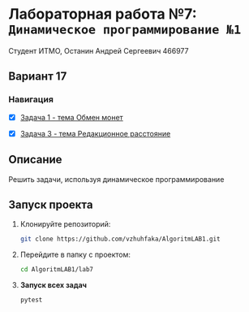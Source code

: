 # Лабораторная работа №7: `Динамическое программирование №1`

Студент ИТМО, Останин Андрей Сергеевич 466977
## Вариант 17
### Навигация

- [X] [Задача 1 - тема Обмен монет](task1/README.md)
- [X] [Задача 3 - тема Редакционное расстояние](task3/README.md)


## Описание
Решить задачи, используя динамическое программирование

## Запуск проекта
1. Клонируйте репозиторий:
   ```bash
   git clone https://github.com/vzhuhfaka/AlgoritmLAB1.git
   ```
2. Перейдите в папку с проектом:
   ```bash
   cd AlgoritmLAB1/lab7
   ```
3. **Запуск всех задач**
    ```bash
    pytest
   ```
